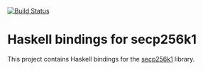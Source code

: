 [![Build Status](https://travis-ci.org/haskoin/secp256k1-haskell.svg?branch=master)](https://travis-ci.org/haskoin/secp256k1-haskell)

# Haskell bindings for secp256k1

This project contains Haskell bindings for the
[secp256k1](https://github.com/bitcoin-core/secp256k1) library.

